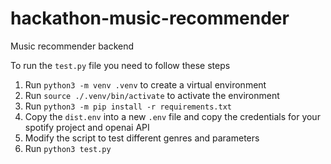 # hackathon-music-recommender

Music recommender backend

To run the `test.py` file you need to follow these steps

1. Run `python3 -m venv .venv` to create a virtual environment
2. Run `source ./.venv/bin/activate` to activate the environment
3. Run `python3 -m pip install -r requirements.txt`
4. Copy the `dist.env` into a new `.env` file and copy the credentials for your spotify project and openai API
5. Modify the script to test different genres and parameters
6. Run `python3 test.py`
